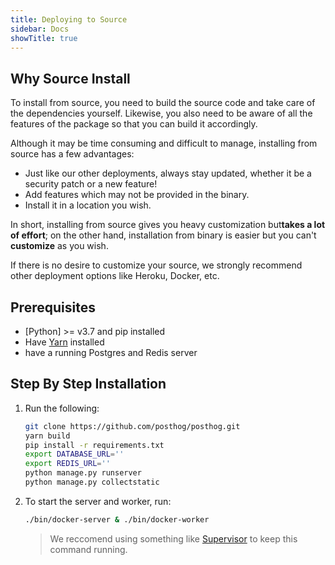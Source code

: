 ```yaml
---
title: Deploying to Source
sidebar: Docs
showTitle: true
---
```


## Why Source Install

To install from source, you need to build the source code and take care of the dependencies yourself. Likewise, you also need to be aware of all the features of the package so that you can build it accordingly.

Although it may be time consuming and difficult to manage, installing from source has a few advantages:

- Just like our other deployments, always stay updated, whether it be a security patch or a new feature!
- Add features which may not be provided in the binary.
- Install it in a location you wish.

In short, installing from source gives you heavy customization but**takes a lot of effort**; on the other hand, installation from binary is easier but you can't **customize** as you wish.

If there is no desire to customize your source, we strongly recommend other deployment options like Heroku, Docker, etc.

## Prerequisites

- [Python] >= v3.7 and pip installed
- Have [Yarn](https://classic.yarnpkg.com/en/docs/install/#mac-stable) installed
- have a running Postgres and Redis server

## Step By Step Installation

1. Run the following:

    ```bash
    git clone https://github.com/posthog/posthog.git
    yarn build
    pip install -r requirements.txt
    export DATABASE_URL=''
    export REDIS_URL=''
    python manage.py runserver
    python manage.py collectstatic
    ```

2. To start the server and worker, run:

    ```bash
    ./bin/docker-server & ./bin/docker-worker
    ```

    > We reccomend using something like [Supervisor](https://github.com/Supervisor/supervisor) to keep this command running.
